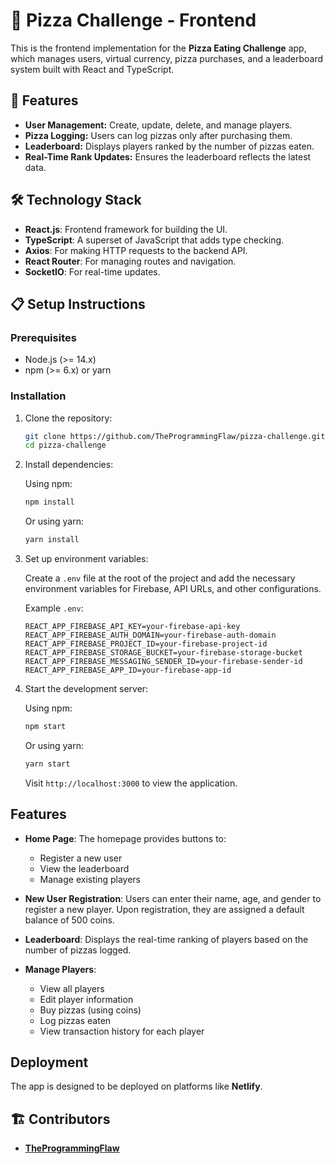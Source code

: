 # 🍕 Pizza Challenge - Frontend

This is the frontend implementation for the **Pizza Eating Challenge** app, which manages users, virtual currency, pizza purchases, and a leaderboard system built with React and TypeScript.

## 🚀 Features

- **User Management:** Create, update, delete, and manage players.
- **Pizza Logging:** Users can log pizzas only after purchasing them.
- **Leaderboard:** Displays players ranked by the number of pizzas eaten.
- **Real-Time Rank Updates:** Ensures the leaderboard reflects the latest data.

## 🛠️ Technology Stack

- **React.js**: Frontend framework for building the UI.
- **TypeScript**: A superset of JavaScript that adds type checking.
- **Axios**: For making HTTP requests to the backend API.
- **React Router**: For managing routes and navigation.
- **SocketIO**: For real-time updates.

## 📋 Setup Instructions

### Prerequisites

- Node.js (>= 14.x)
- npm (>= 6.x) or yarn

### Installation

1. Clone the repository:

   ```bash
   git clone https://github.com/TheProgrammingFlaw/pizza-challenge.git
   cd pizza-challenge
   ```

2. Install dependencies:

   Using npm:
   ```bash
   npm install
   ```

   Or using yarn:
   ```bash
   yarn install
   ```

3. Set up environment variables:
   
   Create a `.env` file at the root of the project and add the necessary environment variables for Firebase, API URLs, and other configurations.

   Example `.env`:
   ```plaintext
   REACT_APP_FIREBASE_API_KEY=your-firebase-api-key
   REACT_APP_FIREBASE_AUTH_DOMAIN=your-firebase-auth-domain
   REACT_APP_FIREBASE_PROJECT_ID=your-firebase-project-id
   REACT_APP_FIREBASE_STORAGE_BUCKET=your-firebase-storage-bucket
   REACT_APP_FIREBASE_MESSAGING_SENDER_ID=your-firebase-sender-id
   REACT_APP_FIREBASE_APP_ID=your-firebase-app-id
   ```

4. Start the development server:

   Using npm:
   ```bash
   npm start
   ```

   Or using yarn:
   ```bash
   yarn start
   ```

   Visit `http://localhost:3000` to view the application.

## Features

- **Home Page**: The homepage provides buttons to:
  - Register a new user
  - View the leaderboard
  - Manage existing players

- **New User Registration**: Users can enter their name, age, and gender to register a new player. Upon registration, they are assigned a default balance of 500 coins.

- **Leaderboard**: Displays the real-time ranking of players based on the number of pizzas logged.

- **Manage Players**: 
  - View all players
  - Edit player information
  - Buy pizzas (using coins)
  - Log pizzas eaten
  - View transaction history for each player

## Deployment

The app is designed to be deployed on platforms like **Netlify**.

## 🏗️ Contributors

- [**TheProgrammingFlaw**](https://github.com/TheProgrammingFlaw)

